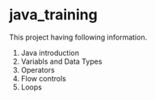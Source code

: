 # java_training

This project having following information.
1. Java introduction
2. Variabls and Data Types
3. Operators
4. Flow controls 
5. Loops  
